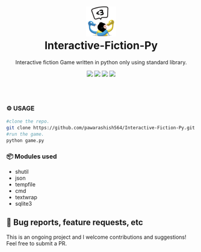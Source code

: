 <h1 align="center">
  <img src=".github/logo.png" width="80" 
     height="80"/><br>
  Interactive-Fiction-Py
</h1>

<p align="center"> Interactive fiction Game written in python only using standard library.</p>
<p align="center"> 
  <img src="http://hits.dwyl.com/pawarashish564/Interactive-Fiction-Py.svg">
  <img src="https://img.shields.io/badge/Python-14354C?style=flat&logo=python&logoColor=white">
  <img src="https://img.shields.io/badge/Visual_Studio_Code-0078D4?style=flat&logo=visual%20studio%20code&logoColor=white">
  <img src="https://img.shields.io/badge/contributions-welcome-brightgreen.svg?style=flat">
</p>

<br>
<br>

### ⚙️ USAGE


```sh
#clone the repo.
git clone https://github.com/pawarashish564/Interactive-Fiction-Py.git
#run the game.
python game.py
```

### 📦 Modules used 

* shutil
* json
* tempfile
* cmd
* textwrap
* sqlite3

<!-- ## Gotchas -->

## 📄 Bug reports, feature requests, etc

This is an ongoing project and I welcome contributions and suggestions! Feel free to submit a PR.
